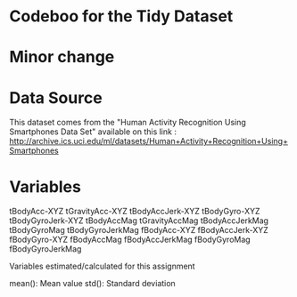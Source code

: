 # Codeboo for the Tidy Dataset

# Minor change

# Data Source

This dataset comes from the "Human Activity Recognition Using Smartphones Data Set" available on this link : 
http://archive.ics.uci.edu/ml/datasets/Human+Activity+Recognition+Using+Smartphones

# Variables

tBodyAcc-XYZ
tGravityAcc-XYZ
tBodyAccJerk-XYZ
tBodyGyro-XYZ
tBodyGyroJerk-XYZ
tBodyAccMag
tGravityAccMag
tBodyAccJerkMag
tBodyGyroMag
tBodyGyroJerkMag
fBodyAcc-XYZ
fBodyAccJerk-XYZ
fBodyGyro-XYZ
fBodyAccMag
fBodyAccJerkMag
fBodyGyroMag
fBodyGyroJerkMag

Variables estimated/calculated for this assignment

mean(): Mean value
std(): Standard deviation